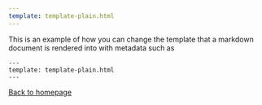 ```yaml
---
template: template-plain.html
---
```


This is an example of how you can change the template that a markdown document is rendered into with metadata such as
```
---
template: template-plain.html
---
```

[Back to homepage](/index.html)
